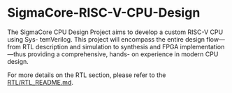 # SigmaCore-RISC-V-CPU-Design
The SigmaCore CPU Design Project aims to develop a custom RISC-V CPU using Sys- temVerilog. This project will encompass the entire design flow—from RTL description and simulation to synthesis and FPGA implementation—thus providing a comprehensive, hands- on experience in modern CPU design.

For more details on the RTL section, please refer to the [RTL/RTL_README.md](RTL/RTL_README.md).


